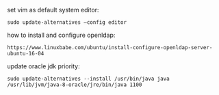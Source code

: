 set vim as default system editor:
```
sudo update-alternatives –config editor
```
how to install and configure openldap:
```
https://www.linuxbabe.com/ubuntu/install-configure-openldap-server-ubuntu-16-04
```
update oracle jdk priority:
```
sudo update-alternatives --install /usr/bin/java java /usr/lib/jvm/java-8-oracle/jre/bin/java 1100
```
